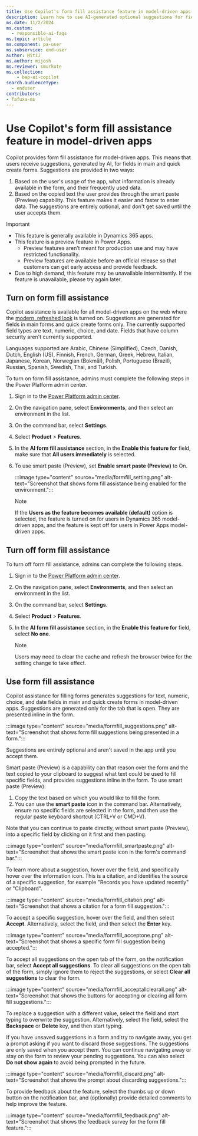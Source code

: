 ```yaml
---
title: Use Copilot's form fill assistance feature in model-driven apps 
description: Learn how to use AI-generated optional suggestions for fields in a form.
ms.date: 11/2/2024
ms.custom: 
  - responsible-ai-faqs
ms.topic: article
ms.component: pa-user
ms.subservice: end-user
author: MitiJ 
ms.author: mijosh
ms.reviewer: smurkute
ms.collection: 
    - bap-ai-copilot 
search.audienceType: 
  - enduser
contributors:
- fafuxa-ms
---
```


# Use Copilot's form fill assistance feature in model-driven apps 

Copilot provides form fill assistance for model-driven apps. This means that users receive suggestions, generated by AI, for fields in main and quick create forms. Suggestions are provided in two ways:
1. Based on the user's usage of the app, what information is already available in the form, and their frequently used data. 
2. Based on the copied text the user provides through the smart paste (Preview) capability. 
This feature makes it easier and faster to enter data. The suggestions are entirely optional, and don't get saved until the user accepts them.

> [!IMPORTANT]
> - This feature is generally available in Dynamics 365 apps.
> - This feature is a preview feature in Power Apps.
>   - Preview features aren’t meant for production use and may have restricted functionality.
>   - Preview features are available before an official release so that customers can get early access and provide feedback.
> - Due to high demand, this feature may be unavailable intermittently. If the feature is unavailable, please try again later.

## Turn on form fill assistance

Copilot assistance is available for all model-driven apps on the web where the [modern, refreshed look](modern-fluent-design.md) is turned on. Suggestions are generated for fields in main forms and quick create forms only. The currently supported field types are text, numeric, choice, and date. Fields that have column security aren't currently supported.

Languages supported are Arabic, Chinese (Simplified), Czech, Danish, Dutch, English (US), Finnish, French, German, Greek, Hebrew, Italian, Japanese, Korean, Norwegian (Bokmål), Polish, Portuguese (Brazil), Russian, Spanish, Swedish, Thai, and Turkish. 

To turn on form fill assistance, admins must complete the following steps in the Power Platform admin center.

1. Sign in to the [Power Platform admin center](https://admin.powerplatform.microsoft.com).
2. On the navigation pane, select **Environments**, and then select an environment in the list.
3. On the command bar, select **Settings**.
4. Select **Product** \> **Features**.
5. In the **AI form fill assistance** section, in the **Enable this feature for** field, make sure that **All users immediately** is selected.
6. To use smart paste (Preview), set **Enable smart paste (Preview)** to On.

    :::image type="content" source="media/formfill_setting.png" alt-text="Screenshot that shows form fill assistance being enabled for the environment.":::

    > [!NOTE]
    > If the **Users as the feature becomes available (default)** option is selected, the feature is turned on for users in Dynamics 365 model-driven apps, and the feature is kept off for users in Power Apps model-driven apps.

## Turn off form fill assistance

To turn off form fill assistance, admins can complete the following steps.

1. Sign in to the [Power Platform admin center](https://admin.powerplatform.microsoft.com).
2. On the navigation pane, select **Environments**, and then select an environment in the list.
3. On the command bar, select **Settings**.
4. Select **Product** \> **Features**.
5. In the **AI form fill assistance** section, in the **Enable this feature for** field, select **No one**.

    > [!NOTE]
    > Users may need to clear the cache and refresh the browser twice for the setting change to take effect.

## Use form fill assistance 

Copilot assistance for filling forms generates suggestions for text, numeric, choice, and date fields in main and quick create forms in model-driven apps. Suggestions are generated only for the tab that is open. They are presented inline in the form.

:::image type="content" source="media/formfill_suggestions.png" alt-text="Screenshot that shows form fill suggestions being presented in a form.":::

Suggestions are entirely optional and aren't saved in the app until you accept them. 

Smart paste (Preview) is a capability can that reason over the form and the text copied to your clipboard to suggest what text could be used to fill specific fields, and provides suggestions inline in the form. To use smart paste (Preview):
1. Copy the text based on which you would like to fill the form.
2. You can use the **smart paste** icon in the command bar. Alternatively, ensure no specific fields are selected in the form, and then use the regular paste keyboard shortcut (CTRL+V or CMD+V).

Note that you can continue to paste directly, without smart paste (Preview), into a specific field by clicking on it first and then pasting.

:::image type="content" source="media/formfill_smartpaste.png" alt-text="Screenshot that shows the smart paste icon in the form's command bar.":::

To learn more about a suggestion, hover over the field, and specifically hover over the information icon. This is a citation, and identifies the source of a specific suggestion, for example "Records you have updated recently" or "Clipboard".

:::image type="content" source="media/formfill_citation.png" alt-text="Screenshot that shows a citation for a form fill suggestion.":::

To accept a specific suggestion, hover over the field, and then select **Accept**. Alternatively, select the field, and then select the **Enter** key.

:::image type="content" source="media/formfill_acceptone.png" alt-text="Screenshot that shows a specific form fill suggestion being accepted.":::

To accept all suggestions on the open tab of the form, on the notification bar, select **Accept all suggestions**. To clear all suggestions on the open tab of the form, simply ignore them to reject the suggestions, or select **Clear all suggestions** to clear the form.

:::image type="content" source="media/formfill_acceptallclearall.png" alt-text="Screenshot that shows the buttons for accepting or clearing all form fill suggestions.":::

To replace a suggestion with a different value, select the field and start typing to overwrite the suggestion. Alternatively, select the field, select the **Backspace** or **Delete** key, and then start typing. 

If you have unsaved suggestions in a form and try to navigate away, you get a prompt asking if you want to discard those suggestions. The suggestions are only saved when you accept them. You can continue navigating away or stay on the form to review your pending suggestions. You can also select **Do not show again** to avoid being prompted in the future.

:::image type="content" source="media/formfill_discard.png" alt-text="Screenshot that shows the prompt about discarding suggestions.":::

To provide feedback about the feature, select the thumbs up or down button on the notification bar, and (optionally) provide detailed comments to help improve the feature.

:::image type="content" source="media/formfill_feedback.png" alt-text="Screenshot that shows the feedback survey for the form fill feature.":::